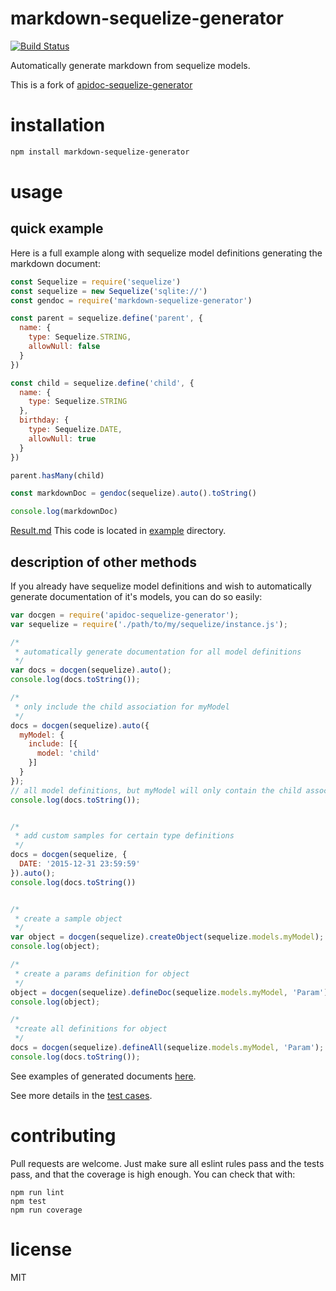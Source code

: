 # markdown-sequelize-generator

[![Build Status](https://travis-ci.org/drudrum/markdown-sequelize-generator.svg?branch=master)](https://travis-ci.org/drudrum/mardown-sequelize-generator)

Automatically generate markdown from
sequelize models.

This is a fork of [apidoc-sequelize-generator](https://github.com/jeremija/apidoc-sequelize-generator)

# installation

```bash
npm install markdown-sequelize-generator
```

# usage

## quick example

Here is a full example along with sequelize model definitions generating the
markdown document:

```javascript
const Sequelize = require('sequelize')
const sequelize = new Sequelize('sqlite://')
const gendoc = require('markdown-sequelize-generator')

const parent = sequelize.define('parent', {
  name: {
    type: Sequelize.STRING,
    allowNull: false
  }
})

const child = sequelize.define('child', {
  name: {
    type: Sequelize.STRING
  },
  birthday: {
    type: Sequelize.DATE,
    allowNull: true
  }
})

parent.hasMany(child)

const markdownDoc = gendoc(sequelize).auto().toString()

console.log(markdownDoc)

```

[Result.md](example/result.md)
This code is located in [example](example) directory.

## description of other methods

If you already have sequelize model definitions and wish to automatically
generate documentation of it's models, you can do so easily:

```javascript
var docgen = require('apidoc-sequelize-generator');
var sequelize = require('./path/to/my/sequelize/instance.js');

/*
 * automatically generate documentation for all model definitions
 */
var docs = docgen(sequelize).auto();
console.log(docs.toString());

/*
 * only include the child association for myModel
 */
docs = docgen(sequelize).auto({
  myModel: {
    include: [{
      model: 'child'
    }]
  }
});
// all model definitions, but myModel will only contain the child association
console.log(docs.toString());


/*
 * add custom samples for certain type definitions
 */
docs = docgen(sequelize, {
  DATE: '2015-12-31 23:59:59'
}).auto();
console.log(docs.toString())


/*
 * create a sample object
 */
var object = docgen(sequelize).createObject(sequelize.models.myModel);
console.log(object);

/*
 * create a params definition for object
 */
object = docgen(sequelize).defineDoc(sequelize.models.myModel, 'Param');
console.log(object);

/*
 *create all definitions for object
 */
docs = docgen(sequelize).defineAll(sequelize.models.myModel, 'Param');
console.log(docs.toString());

```

See examples of generated documents [here](test/samples).

See more details in the [test cases](test/lib-test.js).

# contributing

Pull requests are welcome. Just make sure all eslint rules pass and the tests
pass, and that the coverage is high enough. You can check that with:

```
npm run lint
npm test
npm run coverage
```

# license

MIT

